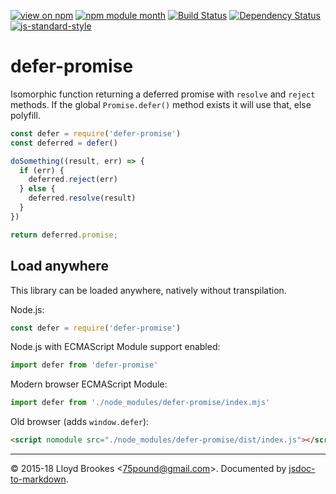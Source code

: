 [![view on npm](http://img.shields.io/npm/v/defer-promise.svg)](https://www.npmjs.org/package/defer-promise)
[![npm module month](http://img.shields.io/npm/dt/defer-promise.svg)](https://www.npmjs.org/package/defer-promise)
[![Build Status](https://travis-ci.org/75lb/defer-promise.svg?branch=master)](https://travis-ci.org/75lb/defer-promise)
[![Dependency Status](https://david-dm.org/75lb/defer-promise.svg)](https://david-dm.org/75lb/defer-promise)
[![js-standard-style](https://img.shields.io/badge/code%20style-standard-brightgreen.svg)](https://github.com/feross/standard)

# defer-promise

Isomorphic function returning a deferred promise with `resolve` and `reject` methods. If the global `Promise.defer()` method exists it will use that, else polyfill.

```js
const defer = require('defer-promise')
const deferred = defer()

doSomething((result, err) => {
  if (err) {
    deferred.reject(err)
  } else {
    deferred.resolve(result)
  }
})

return deferred.promise;
```

## Load anywhere

This library can be loaded anywhere, natively without transpilation.

Node.js:

```js
const defer = require('defer-promise')
```

Node.js with ECMAScript Module support enabled:

```js
import defer from 'defer-promise'
```

Modern browser ECMAScript Module:

```js
import defer from './node_modules/defer-promise/index.mjs'
```

Old browser (adds `window.defer`):

```html
<script nomodule src="./node_modules/defer-promise/dist/index.js"></script>
```

* * *

&copy; 2015-18 Lloyd Brookes \<75pound@gmail.com\>. Documented by [jsdoc-to-markdown](https://github.com/jsdoc2md/jsdoc-to-markdown).
